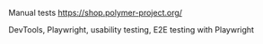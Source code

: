 

Manual tests https://shop.polymer-project.org/

DevTools, Playwright, usability testing, E2E testing with Playwright
